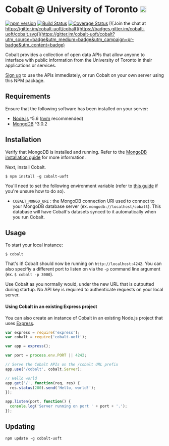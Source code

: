 # Cobalt @ University of Toronto [<img src="https://avatars0.githubusercontent.com/u/10912859" width="20" height="20" />](https://cobalt.qas.im)

[![npm version](https://badge.fury.io/js/cobalt-uoft.svg)](https://www.npmjs.com/package/cobalt-uoft)
[![Build Status](https://travis-ci.org/cobalt-uoft/cobalt.svg?branch=master)](https://travis-ci.org/cobalt-uoft/cobalt)
[![Coverage Status](https://coveralls.io/repos/github/cobalt-uoft/cobalt/badge.svg?branch=master)](https://coveralls.io/github/cobalt-uoft/cobalt?branch=master)
[![Join the chat at https://gitter.im/cobalt-uoft/cobalt](https://badges.gitter.im/cobalt-uoft/cobalt.svg)](https://gitter.im/cobalt-uoft/cobalt?utm_source=badge&utm_medium=badge&utm_campaign=pr-badge&utm_content=badge)

Cobalt provides a collection of open data APIs that allow anyone to interface with public information from the University of Toronto in their applications or services.

[Sign up](https://cobalt.qas.im/signup) to use the APIs immediately, or run Cobalt on your own server using this NPM package.

## Requirements

Ensure that the following software has been installed on your server:

* [Node.js](https://nodejs.org/) ^5.6 ([nvm](https://github.com/creationix/nvm) recommended)
* [MongoDB](https://www.mongodb.org/) ^3.0.2

## Installation

Verify that MongoDB is installed and running. Refer to the [MongoDB installation guide](https://docs.mongodb.org/manual/installation/) for more information.

Next, install Cobalt.

```
$ npm install -g cobalt-uoft
```

You'll need to set the following environment variable (refer to [this guide](http://www.schrodinger.com/kb/1842) if you're unsure how to do so).

* `COBALT_MONGO_URI` : the MongoDB connection URI used to connect to your MongoDB database server (ex. `mongodb://localhost/cobalt`). This database will have Cobalt's datasets synced to it automatically when you run Cobalt.

## Usage

To start your local instance:

```
$ cobalt
```

That's it! Cobalt should now be running on `http://localhost:4242`. You can also specifiy a different port to listen on via the `-p` command line argument (ex. `$ cobalt -p 3000`).

Use Cobalt as you normally would, under the new URL that is outputted during startup. No API key is required to authenticate requests on your local server.

#### Using Cobalt in an existing Express project

You can also create an instance of Cobalt in an existing Node.js project that uses [Express](http://expressjs.com/).

```js
var express = require('express');
var cobalt = require('cobalt-uoft');

var app = express();

var port = process.env.PORT || 4242;

// Serve the Cobalt APIs on the /cobalt URL prefix
app.use('/cobalt', cobalt.Server);

// Hello world
app.get('/', function(req, res) {
  res.status(200).send('Hello, world!');
});

app.listen(port, function() {
  console.log('Server running on port ' + port + '.');
});
```

## Updating

```
npm update -g cobalt-uoft
```
